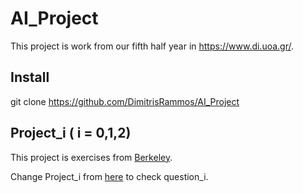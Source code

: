 # AI_Project
This project is work from our fifth half year in https://www.di.uoa.gr/.

## Install

git clone https://github.com/DimitrisRammos/AI_Project

## Project_i ( i = 0,1,2) 

This project is exercises from [Berkeley](https://www.berkeley.edu/).

Change Project_i from [here](https://inst.eecs.berkeley.edu/~cs188/sp21/projects/) to check question_i.
